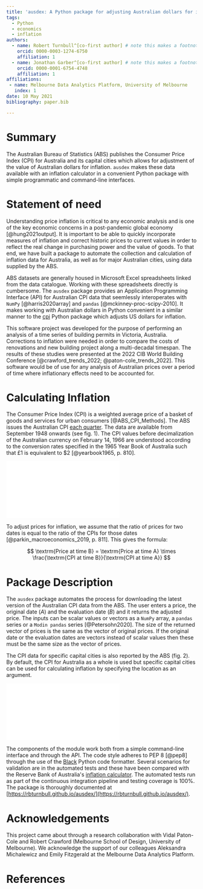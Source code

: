 ```yaml
---
title: 'ausdex: A Python package for adjusting Australian dollars for inflation'
tags:
  - Python
  - economics
  - inflation
authors:
  - name: Robert Turnbull^[co-first author] # note this makes a footnote saying 'co-first author'
    orcid: 0000-0003-1274-6750
    affiliation: 1
  - name: Jonathan Garber^[co-first author] # note this makes a footnote saying 'co-first author'
    orcid: 0000-0001-6754-4748
    affiliation: 1
affiliations:
 - name: Melbourne Data Analytics Platform, University of Melbourne
   index: 1
date: 10 May 2021
bibliography: paper.bib

---
```


# Summary

The Australian Bureau of Statistics (ABS) publishes the Consumer Price Index (CPI) 
for Australia and its capital cities which allows for adjustment of the value of Australian dollars for inflation. 
`ausdex` makes these data available with an inflation calculator
in a convenient Python package with simple programmatic and command-line interfaces.

# Statement of need

Understanding price inflation is critical to any economic analysis and is one of the key economic concerns in a post-pandemic global economy [@hung2021output]. It is important to be able to quickly incorporate measures of inflation and correct historic prices to current values in order to reflect the real change in purchasing power and the value of goods. To that end, we have built a package to automate the collection and calculation of inflation data for Australia, as well as for major Australian cities, using data supplied by the ABS.

ABS datasets are generally housed in Microsoft Excel spreadsheets linked from the data catalogue. Working with these spreadsheets directly is cumbersome. The `ausdex` package provides an Application Programming Interface (API) for Australian CPI data that seemlessly interoperates with `NumPy` [@harris2020array] and `pandas` [@mckinney-proc-scipy-2010]. It makes working with Australian dollars in Python convenient in a similar manner to the [cpi](https://github.com/palewire/cpi) Python package which adjusts US dollars for inflation.

This software project was developed for the purpose of performing an analysis of a time series of building permits in Victoria, Australia. Corrections to inflation were needed in order to compare the costs of renovations and new building project along a multi-decadal timespan. The results of these studies were presented at the 2022 CIB World Building Conference [@crawford_trends_2022; @paton-cole_trends_2022]. This software would be of use for any analysis of Australian prices over a period of time where inflationary effects need to be accounted for.

# Calculating Inflation

The Consumer Price Index (CPI) is a weighted average price of a basket of goods and services for urban consumers [@ABS_CPI_Methods]. The ABS issues the Australian CPI [each quarter](https://www.abs.gov.au/statistics/economy/price-indexes-and-inflation/consumer-price-index-australia). The data are available from September 1948 onwards (see fig. 1). The CPI values before decimalization of the Australian currency on February 14, 1966 are understood according to the conversion rates specified in the 1965 Year Book of Australia such that £1 is equivalent to $2 [@yearbook1965, p. 810].

![The CPI in Australia since 1948](docs/images/cpi-time.pdf)

To adjust prices for inflation, we assume that the ratio of prices for two dates is equal to the ratio of the CPIs for those dates [@parkin_macroeconomics_2019, p. 811]. This gives the formula:

$$ \textrm{Price at time B} = \textrm{Price at time A} \times \frac{\textrm{CPI at time B}}{\textrm{CPI at time A}} $$

# Package Description

The `ausdex` package automates the process for downloading the latest version of the Australian CPI data from the ABS. The user enters a price, the original date ($A$) and the evaluation date ($B$) and it returns the adjusted price. The inputs can be scalar values or vectors as a `NumPy` array, a `pandas` series or a `Modin pandas` series [@Petersohn2020]. The size of the returned vector of prices is the same as the vector of original prices. If the original date or the evaluation dates are vectors instead of scalar values then these must be the same size as the vector of prices.

The CPI data for specific capital cities is also reported by the ABS (fig. 2). By default, the CPI for Australia as a whole is used but specific capital cities can be used for calculating inflation by specifying the location as an argument.

![The CPI in Australian capital cities since 2012](docs/images/cpi-time-2012.pdf)

The components of the module work both from a simple command-line interface and through the API. The code style adheres to PEP 8 [@pep8] through the use of the [Black](https://black.readthedocs.io/en/stable/) Python code formatter. Several scenarios for validation are in the automated tests and these have been compared with the Reserve Bank of Australia's [inflation calculator](https://www.rba.gov.au/calculator/). The automated tests run as part of the continuous integration pipeline and testing coverage is 100%. The package is thoroughly documented at [https://rbturnbull.github.io/ausdex/](https://rbturnbull.github.io/ausdex/).

# Acknowledgements

This project came about through a research collaboration with Vidal Paton-Cole and Robert Crawford (Melbourne School of Design, University of Melbourne). We acknowledge the support of our colleagues Aleksandra Michalewicz and Emily Fitzgerald at the Melbourne Data Analytics Platform.

# References


